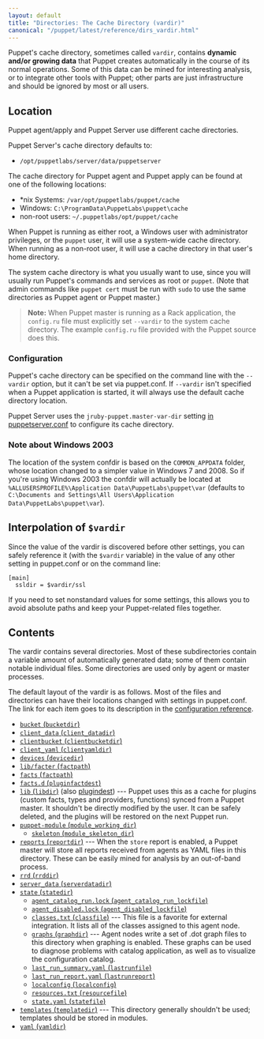 ```yaml
---
layout: default
title: "Directories: The Cache Directory (vardir)"
canonical: "/puppet/latest/reference/dirs_vardir.html"
---
```


[confdir]: ./dirs_confdir.html
[config_ref]: /references/4.3.latest/configuration.html
[puppetserver_conf]: /puppetserver/2.2/configuration.html#puppetserverconf

Puppet's cache directory, sometimes called `vardir`, contains **dynamic and/or growing data** that Puppet creates automatically in the course of its normal operations. Some of this data can be mined for interesting analysis, or to integrate other tools with Puppet; other parts are just infrastructure and should be ignored by most or all users.

## Location

Puppet agent/apply and Puppet Server use different cache directories.

Puppet Server's cache directory defaults to:

* `/opt/puppetlabs/server/data/puppetserver`

The cache directory for Puppet agent and Puppet apply can be found at one of the following locations:

* \*nix Systems: `/var/opt/puppetlabs/puppet/cache`
* Windows: `C:\ProgramData\PuppetLabs\puppet\cache`
* non-root users: `~/.puppetlabs/opt/puppet/cache`

When Puppet is running as either root, a Windows user with administrator privileges, or the `puppet` user, it will use a system-wide cache directory. When running as a non-root user, it will use a cache directory in that user's home directory.

The system cache directory is what you usually want to use, since you will usually run Puppet's commands and services as root or `puppet`. (Note that admin commands like `puppet cert` must be run with `sudo` to use the same directories as Puppet agent or Puppet master.)

> **Note:** When Puppet master is running as a Rack application, the `config.ru` file must explicitly set `--vardir` to the system cache directory. The example `config.ru` file provided with the Puppet source does this.

### Configuration

Puppet's cache directory can be specified on the command line with the `--vardir` option, but it can't be set via puppet.conf. If `--vardir` isn't specified when a Puppet application is started, it will always use the default cache directory location.

Puppet Server uses the `jruby-puppet.master-var-dir` setting [in puppetserver.conf][puppetserver_conf] to configure its cache directory.

### Note about Windows 2003

The location of the system confdir is based on the `COMMON_APPDATA` folder, whose location changed to a simpler value in Windows 7 and 2008. So if you're using Windows 2003 the confdir will actually be located at `%ALLUSERSPROFILE%\Application Data\PuppetLabs\puppet\var` (defaults to `C:\Documents and Settings\All Users\Application Data\PuppetLabs\puppet\var`).

## Interpolation of `$vardir`

Since the value of the vardir is discovered before other settings, you can safely reference it (with the `$vardir` variable) in the value of any other setting in puppet.conf or on the command line:

    [main]
      ssldir = $vardir/ssl

If you need to set nonstandard values for some settings, this allows you to avoid absolute paths and keep your Puppet-related files together.


## Contents

The vardir contains several directories. Most of these subdirectories contain a variable amount of automatically generated data; some of them contain notable individual files. Some directories are used only by agent or master processes.

The default layout of the vardir is as follows. Most of the files and directories can have their locations changed with settings in puppet.conf. The link for each item goes to its description in the [configuration reference][config_ref].

* [`bucket` (`bucketdir`)][bucketdir]
* [`client_data` (`client_datadir`)][client_datadir]
* [`clientbucket` (`clientbucketdir`)][clientbucketdir]
* [`client_yaml` (`clientyamldir`)][clientyamldir]
* [`devices` (`devicedir`)][devicedir]
* [`lib/facter` (`factpath`)][factpath]
* [`facts` (`factpath`)][factpath]
* [`facts.d` (`pluginfactdest`)][pluginfactdest]
* [`lib` (`libdir`)][libdir] (also [plugindest][]) --- Puppet uses this as a cache for plugins (custom facts, types and providers, functions) synced from a Puppet master. It shouldn't be directly modified by the user. It can be safely deleted, and the plugins will be restored on the next Puppet run.
* [`puppet-module` (`module_working_dir`)][module_working_dir]
    * [`skeleton` (`module_skeleton_dir`)][module_skeleton_dir]
* [`reports` (`reportdir`)][reportdir] --- When the `store` report is enabled, a Puppet master will store all reports received from agents as YAML files in this directory. These can be easily mined for analysis by an out-of-band process.
* [`rrd` (`rrddir`)][rrddir]
* [`server_data` (`serverdatadir`)][serverdatadir]
* [`state` (`statedir`)][statedir]
    * [`agent_catalog_run.lock` (`agent_catalog_run_lockfile`)][agent_catalog_run_lockfile]
    * [`agent_disabled.lock` (`agent_disabled_lockfile`)][agent_disabled_lockfile]
    * [`classes.txt` (`classfile`)][classfile] --- This file is a favorite for external integration. It lists all of the classes assigned to this agent node.
    * [`graphs` (`graphdir`)][graphdir] --- Agent nodes write a set of .dot graph files to this directory when graphing is enabled. These graphs can be used to diagnose problems with catalog application, as well as to visualize the configuration catalog.
    * [`last_run_summary.yaml` (`lastrunfile`)][lastrunfile]
    * [`last_run_report.yaml` (`lastrunreport`)][lastrunreport]
    * [`localconfig` (`localconfig`)][localconfig]
    * [`resources.txt` (`resourcefile`)][resourcefile]
    * [`state.yaml` (`statefile`)][statefile]
* [`templates` (`templatedir`)][templatedir] --- This directory generally shouldn't be used; templates should be stored in modules.
* [`yaml` (`yamldir`)][yamldir]

[bucketdir]: /references/4.3.latest/configuration.html#bucketdir
[client_datadir]: /references/4.3.latest/configuration.html#clientdatadir
[clientbucketdir]: /references/4.3.latest/configuration.html#clientbucketdir
[clientyamldir]: /references/4.3.latest/configuration.html#clientyamldir
[devicedir]: /references/4.3.latest/configuration.html#devicedir
[factpath]: /references/4.3.latest/configuration.html#factpath
[pluginfactdest]: /references/4.3.latest/configuration.html#pluginfactdest
[libdir]: /references/4.3.latest/configuration.html#libdir
[plugindest]: /references/4.3.latest/configuration.html#plugindest
[module_working_dir]: /references/4.3.latest/configuration.html#moduleworkingdir
[module_skeleton_dir]: /references/4.3.latest/configuration.html#moduleskeletondir
[logdir]: /references/4.3.latest/configuration.html#logdir
[httplog]: /references/4.3.latest/configuration.html#httplog
[masterhttplog]: /references/4.3.latest/configuration.html#masterhttplog
[masterlog]: /references/4.3.latest/configuration.html#masterlog
[puppetdlog]: /references/4.3.latest/configuration.html#puppetdlog
[reportdir]: /references/4.3.latest/configuration.html#reportdir
[rrddir]: /references/4.3.latest/configuration.html#rrddir
[rundir]: /references/4.3.latest/configuration.html#rundir
[pidfile]: /references/4.3.latest/configuration.html#pidfile
[serverdatadir]: /references/4.3.latest/configuration.html#serverdatadir
[statedir]: /references/4.3.latest/configuration.html#statedir
[agent_catalog_run_lockfile]: /references/4.3.latest/configuration.html#agentcatalogrunlockfile
[agent_disabled_lockfile]: /references/4.3.latest/configuration.html#agentdisabledlockfile
[classfile]: /references/4.3.latest/configuration.html#classfile
[graphdir]: /references/4.3.latest/configuration.html#graphdir
[lastrunfile]: /references/4.3.latest/configuration.html#lastrunfile
[lastrunreport]: /references/4.3.latest/configuration.html#lastrunreport
[localconfig]: /references/4.3.latest/configuration.html#localconfig
[resourcefile]: /references/4.3.latest/configuration.html#resourcefile
[statefile]: /references/4.3.latest/configuration.html#statefile
[templatedir]: /references/4.3.latest/configuration.html#templatedir
[yamldir]: /references/4.3.latest/configuration.html#yamldir